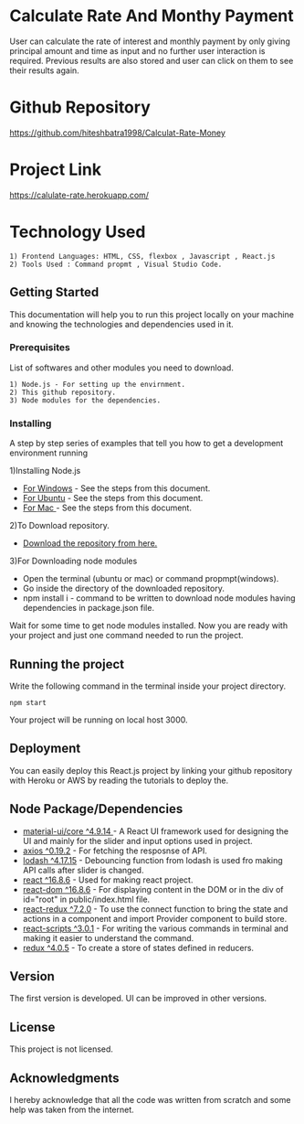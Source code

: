 # Calculate Rate And Monthy Payment

User can calculate the rate of interest and monthly payment by only giving principal amount and time as input and no further user interaction is required. Previous results are also stored and user can click on them to see their results again.

# Github Repository 

https://github.com/hiteshbatra1998/Calculat-Rate-Money

# Project Link

https://calulate-rate.herokuapp.com/ 

# Technology Used

```
1) Frontend Languages: HTML, CSS, flexbox , Javascript , React.js 
2) Tools Used : Command propmt , Visual Studio Code.
```

## Getting Started

This documentation will help you to run this project locally on your machine and knowing the technologies and dependencies used in it.


### Prerequisites

List of softwares and other modules you need to download.

```
1) Node.js - For setting up the envirnment.
2) This github repository.
3) Node modules for the dependencies.
```


### Installing

A step by step series of examples that tell you how to get a development environment running

1)Installing Node.js


* [For Windows](https://phoenixnap.com/kb/install-node-js-npm-on-windows) - See the steps from this document.
* [For Ubuntu](https://www.e2enetworks.com/help/how-to-install-nodejs-npm-on-ubuntu/) - See the steps from this document.
* [For Mac ](https://blog.teamtreehouse.com/install-node-js-npm-mac) - See the steps from this document.



2)To Download repository.


* [Download the repository from here.](https://github.com/hiteshbatra1998/Calculat-Rate-Money)


3)For Downloading node modules


* Open the terminal (ubuntu or mac) or command propmpt(windows).
* Go inside the directory of the downloaded repository.
* npm install i - command to be written to download node modules having dependencies in package.json file.



Wait for some time to get node modules installed. Now you are ready with your project and just one command needed to run the project.

## Running the project

Write the following command in the terminal inside your project directory.

```
npm start
```
Your project will be running on local host 3000.

## Deployment

You can easily deploy this React.js project by linking your github repository with Heroku or AWS by reading the tutorials to deploy the.
 
## Node Package/Dependencies

* [material-ui/core ^4.9.14 ](https://material-ui.com/) - A React UI framework used for designing the UI and mainly for the slider and input options used in project.
* [axios ^0.19.2](https://www.npmjs.com/package/axios) - For fetching the resposnse of API.
* [lodash ^4.17.15](https://lodash.com/) - Debouncing function from lodash is used fro making API calls after slider is changed.
* [react ^16.8.6](https://reactjs.org/docs/getting-started.html) - Used for making react project.
* [react-dom ^16.8.6](https://reactjs.org/docs/react-dom.html) - For displaying content in the DOM or in the div of id="root" in public/index.html file.
* [react-redux ^7.2.0](https://react-redux.js.org/) - To use the connect function to bring the state and actions in a component and import Provider component to build store.
* [react-scripts ^3.0.1](https://www.npmjs.com/package/react-scripts) - For writing the various commands in terminal and making it easier to understand the command.
* [redux ^4.0.5](https://redux.js.org/) - To create a store of states defined in reducers.



## Version

The first version is developed. UI can be improved in other versions.


## License

This project is not licensed.

## Acknowledgments

I hereby acknowledge that all the code was written from scratch and some help was taken from the internet.


